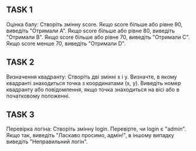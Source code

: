 ## TASK 1

Оцінка балу: Створіть змінну score. Якщо score більше або рівне 90, виведіть
"Отримали A". Якщо score більше або рівне 80, виведіть "Отримали B". Якщо score
більше або рівне 70, виведіть "Отримали C". Якщо score менше 70, виведіть
"Отримали D".

## TASK 2

Визначення квадранту: Створіть дві змінні x і y. Визначте, в якому квадранті
знаходиться точка з координатами (x, y). Виведіть номер квадранту або
повідомлення, якщо точка знаходиться на вісі або в початковому положенні.

## TASK 3

Перевірка логіна: Створіть змінну login. Перевірте, чи login є "admin". Якщо
так, виведіть "Ласкаво просимо, адмін!", в іншому випадку виведіть "Неправильний
логін".
